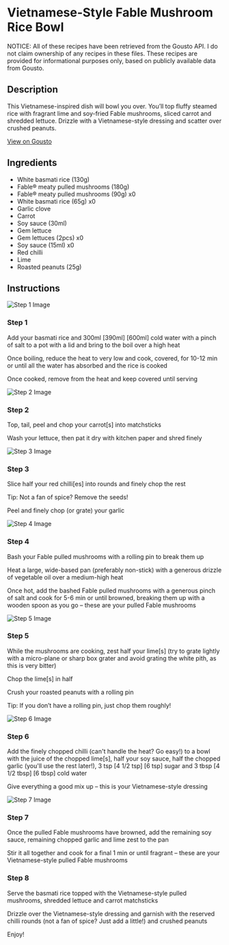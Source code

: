 # Vietnamese-Style Fable Mushroom Rice Bowl

NOTICE: All of these recipes have been retrieved from the Gousto API. I do not claim ownership of any recipes in these files. These recipes are provided for informational purposes only, based on publicly available data from Gousto.

## Description

This Vietnamese-inspired dish will bowl you over. You’ll top fluffy steamed rice with fragrant lime and soy-fried Fable mushrooms, sliced carrot and shredded lettuce. Drizzle with a Vietnamese-style dressing and scatter over crushed peanuts. 

[View on Gousto](https://www.gousto.co.uk/recipes/cookbook/vietnamese-style-fable-mushroom-rice-bowl)

## Ingredients

- White basmati rice (130g)
- Fable® meaty pulled mushrooms (180g)
- Fable® meaty pulled mushrooms (90g) x0
- White basmati rice (65g) x0
- Garlic clove
- Carrot
- Soy sauce (30ml)
- Gem lettuce
- Gem lettuces (2pcs) x0
- Soy sauce (15ml) x0
- Red chilli
- Lime
- Roasted peanuts (25g)

## Instructions

![Step 1 Image](https://production-media.gousto.co.uk/cms/recipe-step-image/step-1-1682590023596-x200.jpg)

### Step 1

Add your basmati rice and 300ml <span class="text-purple">[390ml]</span> <span class="text-danger">[600ml]</span> cold water with a pinch of salt to a pot with a lid and bring to the boil over a high heat

Once boiling, reduce the heat to very low and cook, covered, for 10-12 min or until all the water has absorbed and the rice is cooked

Once cooked, remove from the heat and keep covered until serving

![Step 2 Image](https://production-media.gousto.co.uk/cms/recipe-step-image/step-2-1682590026767-x200.jpg)

### Step 2

Top, tail, peel and chop your carrot[s] into matchsticks

Wash your lettuce, then pat it dry with kitchen paper and shred finely

![Step 3 Image](https://production-media.gousto.co.uk/cms/recipe-step-image/step-3-1682590030144-x200.jpg)

### Step 3

Slice half your<span class="text-danger"> </span>red chilli[es] into rounds and finely chop the rest

Tip: Not a fan of spice? Remove the seeds!

Peel and finely chop (or grate) your garlic

![Step 4 Image](https://production-media.gousto.co.uk/cms/recipe-step-image/step-4-1682590033336-x200.jpg)

### Step 4

Bash your Fable pulled mushrooms with a rolling pin to break them up

Heat a large, wide-based pan (preferably non-stick) with a generous drizzle of vegetable oil over a medium-high heat

Once hot, add the bashed Fable pulled mushrooms with a generous pinch of salt and cook for 5-6 min or until browned, breaking them up with a wooden spoon as you go – these are your pulled Fable mushrooms

![Step 5 Image](https://production-media.gousto.co.uk/cms/recipe-step-image/step-5-1682590036747-x200.jpg)

### Step 5

While the mushrooms are cooking, zest half your<span class="text-danger"> </span>lime[s] (try to grate lightly with a micro-plane or sharp box grater and avoid grating the white pith, as this is very bitter)

Chop the lime[s] in half

Crush your roasted peanuts with a rolling pin

Tip: If you don’t have a rolling pin, just chop them roughly!

![Step 6 Image](https://production-media.gousto.co.uk/cms/recipe-step-image/step-6-1682590039602-x200.jpg)

### Step 6

Add the finely chopped chilli (can't handle the heat? Go easy!) to a bowl with the juice of the chopped lime[s], half your soy sauce, half the chopped garlic (you'll use the rest later!), 3 tsp <span class="text-purple">[4 1/2 tsp]</span> <span class="text-danger">[6 tsp]</span> sugar and 3 tbsp <span class="text-purple">[4 1/2 tbsp]</span> <span class="text-danger">[6 tbsp] </span>cold water

Give everything a good mix up – this is your Vietnamese-style dressing

![Step 7 Image](https://production-media.gousto.co.uk/cms/recipe-step-image/step-7-1682590042632-x200.jpg)

### Step 7

Once the pulled Fable mushrooms have browned, add the remaining soy sauce, remaining chopped garlic and lime zest to the pan

Stir it all together and cook for a final 1 min or until fragrant – these are your Vietnamese-style pulled Fable mushrooms

### Step 8

Serve the basmati rice topped with the Vietnamese-style pulled mushrooms, shredded lettuce and carrot matchsticks

Drizzle over the Vietnamese-style dressing and garnish with the reserved chilli rounds (not a fan of spice? Just add a little!) and crushed peanuts

Enjoy!

